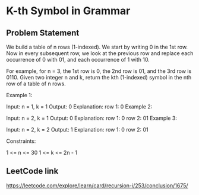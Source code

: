 # K-th Symbol in Grammar

## Problem Statement

We build a table of n rows (1-indexed). We start by writing 0 in the 1st row. Now in every subsequent row, we look at the previous row and replace each occurrence of 0 with 01, and each occurrence of 1 with 10.

For example, for n = 3, the 1st row is 0, the 2nd row is 01, and the 3rd row is 0110.
Given two integer n and k, return the kth (1-indexed) symbol in the nth row of a table of n rows.



Example 1:

Input: n = 1, k = 1
Output: 0
Explanation: row 1: 0
Example 2:

Input: n = 2, k = 1
Output: 0
Explanation:
row 1: 0
row 2: 01
Example 3:

Input: n = 2, k = 2
Output: 1
Explanation:
row 1: 0
row 2: 01


Constraints:

1 <= n <= 30
1 <= k <= 2n - 1

## LeetCode link
https://leetcode.com/explore/learn/card/recursion-i/253/conclusion/1675/